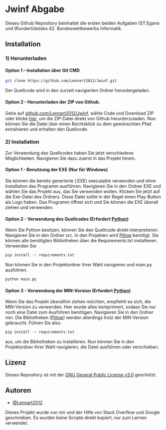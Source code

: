 
# Jwinf Abgabe
Dieses Github Repository beinhaltet die ersten beiden Aufgaben (ST.Egano und Wundertüte)des 42. Bundeswettbewerbs Informatik.
## Installation

### 1) Herunterladen

#### Option 1 – Installation über Git CMD
```bash
git clone https://github.com/Lennart2012/Jwinf.git
```
Der Quellcode wird in den zurzeit navigierten Ordner heruntergeladen. 

#### Option 2 - Herunterladen der ZIP von Github.
Gehe auf [github.com/Lennart2012/Jwinf](https://github.com/Lennart2012/Jwinf), wähle Code und Download ZIP oder klicke [hier,](https://github.com/Lennart2012/Jwinf/archive/refs/heads/main.zip) um die ZIP-Datei direkt von Github herunterzuladen.
Nun können Sie die Datei über einen Rechtsklick zu dem gewünschten Pfad extrahieren und erhalten den Quellcode.

### 2) Installation
Zur Verwendung des Quellcodes haben Sie jetzt verschiedene Möglichkeiten.
Navigieren Sie dazu zuerst in das Projekt hinein.

#### Option 1 - Benutzung der EXE (Nur für Windows)
Sie können die bereits generierte (.EXE) executable verwenden und ohne Installation das Programm ausführen. Navigieren Sie in den Ordner EXE und wählen Sie das Projekt aus, das Sie verwenden wollen. Klicken Sie jetzt auf die Exe-Datei des Ordners. Diese Datei sollte in der Regel einen Play-Button als Logo haben. Das Programm öffnet sich und Sie können die EXE überall ziehen und verwenden.

#### Option 2 - Verwendung des Quellcodes (Erfordert [Python](https://www.python.org/downloads/))

Wenn Sie Python besitzen, können Sie den Quellcode direkt interpretieren. Navigieren Sie in den Ordner src. In den Projekten wird [Pillow](https://pypi.org/project/Pillow/) benötigt. Sie können alle benötigten Bibliotheken über die Requirements.txt installieren. Verwenden Sie
```bash
pip install -r requirements.txt
```
Nun können Sie in den Projektordner ihrer Wahl navigieren und main.py ausführen. 
```bash
python main.py
```
#### Option 3 - Verwendung der MIN-Version (Erfordert [Python](https://www.python.org/downloads/))
Wenn Sie das Projekt überallhin ziehen möchten, empfiehlt es sich, die MIN-Version zu verwenden. Hier wurde alles komprimiert, sodass Sie nur noch eine Datei zum Ausführen benötigen. Navigieren Sie in den Ordner min. Die Bibliotheken ([Pillow](https://pypi.org/project/Pillow/)) werden allerdings trotz der MIN-Version gebraucht. Führen Sie also.
```bash
pip install -r requirements.txt
```
aus, um die Bibliotheken zu installieren. Nun können Sie in den Projektordner Ihrer Wahl navigieren, die Datei ausführen oder verschieben.

## Lizenz
Dieses Repository ist mit der [GNU General Public License v3.0](https://choosealicense.com/licenses/gpl-3.0/) geschützt.



## Autoren

- [@Lennart2012](https://www.github.com/Lennart2012)

Dieses Projekt wurde von mir und der Hilfe von Stack Overflow und Google geschrieben. Es wurden keine Scripte direkt kopiert, nur zum Lernen verwendet.